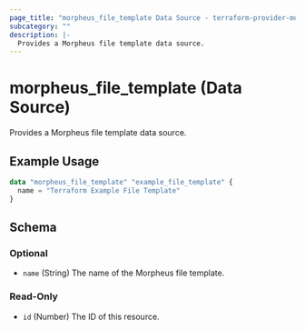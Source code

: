 ```yaml
---
page_title: "morpheus_file_template Data Source - terraform-provider-morpheus"
subcategory: ""
description: |-
  Provides a Morpheus file template data source.
---
```


# morpheus_file_template (Data Source)

Provides a Morpheus file template data source.

## Example Usage

```terraform
data "morpheus_file_template" "example_file_template" {
  name = "Terraform Example File Template"
}
```

<!-- schema generated by tfplugindocs -->
## Schema

### Optional

- `name` (String) The name of the Morpheus file template.

### Read-Only

- `id` (Number) The ID of this resource.